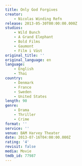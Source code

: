 ```yaml
---
title: Only God Forgives
creator:
    - Nicolas Winding Refn
release: 2013-05-30T00:00:00.000Z
studios:
    - Wild Bunch
    - A Grand Elephant
    - Bold Films
    - Gaumont
    - Film i Väst
original_title: ''
original_language: en
language:
    - English
    - Thai
country:
    - Denmark
    - France
    - Sweden
    - United States
length: 90
genre:
    - Drama
    - Thriller
    - Crime
format: ''
service: ''
venue: BAM Harvey Theater
date: 2013-07-16T04:00:00.000Z
rating: '4'
revisit: false
media: Movie
tmdb_id: 77987
---
```



